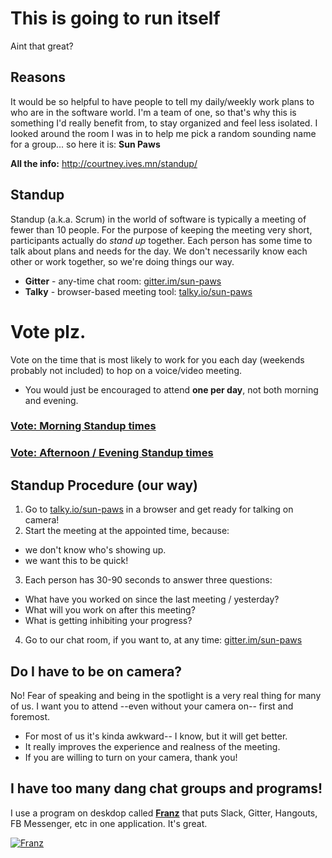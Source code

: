 # This is going to run itself
Aint that great?

## Reasons
It would be so helpful to have people to tell my daily/weekly work plans to who are in the software world. I'm a team of one, so that's why this is something I'd really benefit from, to stay organized and feel less isolated. I looked around the room I was in to help me pick a random sounding name for a group... so here it is: __Sun Paws__

__All the info:__ http://courtney.ives.mn/standup/

## Standup
Standup (a.k.a. Scrum) in the world of software is typically a meeting of fewer than 10 people. For the purpose of keeping the meeting very short, participants actually do *stand up* together. Each person has some time to talk about plans and needs for the day. We don't necessarily know each other or work together, so we're doing things our way.


- **Gitter** - any-time chat room: [gitter.im/sun-paws](http://gitter.im/sun-paws)
- **Talky** - browser-based meeting tool: [talky.io/sun-paws](http://talky.io/sun-paws)

# Vote plz.
Vote on the time that is most likely to work for you each day (weekends probably not included) to hop on a voice/video meeting.

- You would just be encouraged to attend __one per day__, not both morning and evening.

### [Vote: Morning Standup times](https://doodle.com/poll/6u9f673z2a2tdigp)

### [Vote: Afternoon / Evening Standup times](https://doodle.com/poll/zwan3g3cgrr3bp2b)

## Standup Procedure (our way)
1. Go to [talky.io/sun-paws](http://talky.io/sun-paws) in a browser and get ready for talking on camera!
2. Start the meeting at the appointed time, because:
 - we don't know who's showing up.
 - we want this to be quick!
3. Each person has 30-90 seconds to answer three questions: 
  - What have you worked on since the last meeting / yesterday?
  - What will you work on after this meeting?
  - What is getting inhibiting your progress?
4. Go to our chat room, if you want to, at any time: [gitter.im/sun-paws](http://gitter.im/sun-paws)


##  Do I have to be on camera?
No! Fear of speaking and being in the spotlight is a very real thing for many of us. I want you to attend --even without your camera on-- first and foremost.
- For most of us it's kinda awkward-- I know, but it will get better.
- It really improves the experience and realness of the meeting.
- If you are willing to turn on your camera, thank you!

## I have too many dang chat groups and programs!
I use a program on deskdop called __[Franz](http://meetfranz.com/)__ that puts Slack, Gitter, Hangouts, FB Messenger, etc in one application. It's great.

[![Franz](https://avatars0.githubusercontent.com/u/21120259?v=3&s=200)](http://meetfranz.com/)

